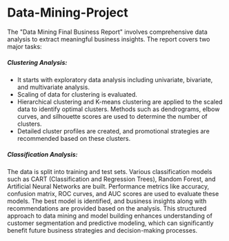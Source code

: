 # Data-Mining-Project

The "Data Mining Final Business Report" involves comprehensive data analysis to extract meaningful business insights. The report covers two major tasks:

##### Clustering Analysis:

- It starts with exploratory data analysis including univariate, bivariate, and multivariate analysis.
- Scaling of data for clustering is evaluated.
- Hierarchical clustering and K-means clustering are applied to the scaled data to identify optimal clusters. Methods such as dendrograms, elbow curves, and silhouette scores are used to determine the number of clusters.
- Detailed cluster profiles are created, and promotional strategies are recommended based on these clusters.

##### Classification Analysis:

The data is split into training and test sets.
Various classification models such as CART (Classification and Regression Trees), Random Forest, and Artificial Neural Networks are built.
Performance metrics like accuracy, confusion matrix, ROC curves, and AUC scores are used to evaluate these models.
The best model is identified, and business insights along with recommendations are provided based on the analysis.
This structured approach to data mining and model building enhances understanding of customer segmentation and predictive modeling, which can significantly benefit future business strategies and decision-making processes.
